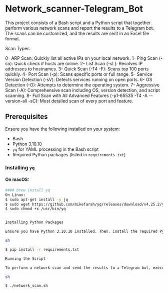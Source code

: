 # Network_scanner-Telegram_Bot

This project consists of a Bash script and a Python script that together perform various network scans and report the results to a Telegram bot. The scans can be customized, and the results are sent in an Excel file format.

Scan Types

0-    ARP Scan: Quickly list all active IPs on your local network.
1-    Ping Scan (-sn): Quick check if hosts are online.
2-    List Scan (-sL): Resolves IP addresses to hostnames.
3-    Quick Scan (-T4 -F): Scans top 100 ports quickly.
4-    Port Scan (-p): Scans specific ports or full range.
5-    Service Version Detection (-sV): Detects services running on open ports.
6-    OS Detection (-O): Attempts to determine the operating system.
7-    Aggressive Scan (-A): Comprehensive scan including OS, version detection, and script scanning.
8-    Full Scan with All Advanced Features (-p1-65535 -T4 -A --version-all -sC): Most detailed scan of every port and feature.

## Prerequisites

Ensure you have the following installed on your system:

- Bash
- Python 3.10.10
- `yq` for YAML processing in the Bash script
- Required Python packages (listed in `requirements.txt`)

### Installing `yq`

#### On macOS:

```sh
#### brew install yq
On Linux:
$ sudo apt-get install -y jq
$ sudo wget https://github.com/mikefarah/yq/releases/download/v4.25.2/yq_linux_amd64 -O /usr/bin/yq
$ sudo chmod +x /usr/bin/yq


Installing Python Packages

Ensure you have Python 3.10.10 installed. Then, install the required Python packages using pip:

sh

$ pip install -r requirements.txt

Running the Script

To perform a network scan and send the results to a Telegram bot, execute the Bash script:

sh

$ ./network_scan.sh
